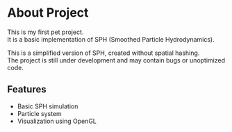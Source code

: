 # About Project

This is my first pet project.  
It is a basic implementation of SPH (Smoothed Particle Hydrodynamics).

This is a simplified version of SPH, created without spatial hashing.  
The project is still under development and may contain bugs or unoptimized code.

## Features

- Basic SPH simulation
- Particle system
- Visualization using OpenGL
